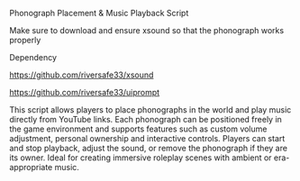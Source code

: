 Phonograph Placement & Music Playback Script

Make sure to download and ensure xsound so that the phonograph works properly


Dependency

https://github.com/riversafe33/xsound

https://github.com/riversafe33/uiprompt

This script allows players to place phonographs in the world and play music directly from YouTube links. 
Each phonograph can be positioned freely in the game environment and supports features such as custom volume adjustment, personal ownership
and interactive controls. Players can start and stop playback, adjust the sound, or remove the phonograph if they are its owner. 
Ideal for creating immersive roleplay scenes with ambient or era-appropriate music.
